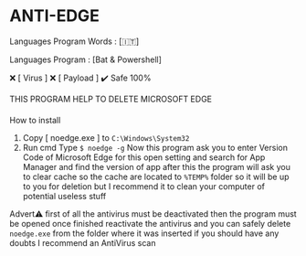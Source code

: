 # ANTI-EDGE
Languages Program Words : [🇮🇹]

Languages Program : [Bat & Powershell]

❌ [ Virus ]
❌ [ Payload ]
✔️ Safe 100%

THIS PROGRAM HELP TO DELETE MICROSOFT EDGE
####
How to install
1. Copy [ noedge.exe ] to `C:\Windows\System32`
2. Run cmd
Type
`$ noedge -g`
Now this program ask you to enter Version Code of Microsoft Edge for this open setting and search for App Manager and find the version of app
after this the program will ask you to clear cache so the cache are located to `%TEMP%` folder so it will be up to you for deletion but I recommend it to clean your computer of potential useless stuff

Advert⚠️
first of all the antivirus must be deactivated then the program must be opened once finished reactivate the antivirus and you can safely delete `noedge.exe` from the folder where it was inserted if you should have any doubts I recommend an AntiVirus scan
